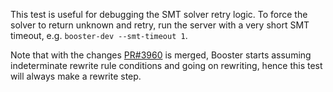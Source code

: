 This test is useful for debugging the SMT solver retry logic. To force the solver to return unknown and retry, run the server with a very short SMT timeout, e.g. `booster-dev --smt-timeout 1`.

Note that with the changes [PR#3960](https://github.com/runtimeverification/haskell-backend/pull/3960) is merged, Booster starts assuming indeterminate rewrite rule conditions and going on rewriting, hence this test will always make a rewrite step.
